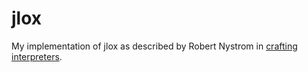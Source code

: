 # jlox
My implementation of jlox as described by Robert Nystrom in [crafting interpreters](https://craftinginterpreters.com/contents.html).
